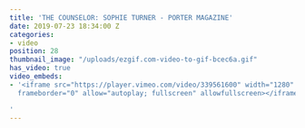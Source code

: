 ```yaml
---
title: 'THE COUNSELOR: SOPHIE TURNER - PORTER MAGAZINE'
date: 2019-07-23 18:34:00 Z
categories:
- video
position: 28
thumbnail_image: "/uploads/ezgif.com-video-to-gif-bcec6a.gif"
has_video: true
video_embeds:
- '<iframe src="https://player.vimeo.com/video/339561600" width="1280" height="720"
  frameborder="0" allow="autoplay; fullscreen" allowfullscreen></iframe>

'
---
```


